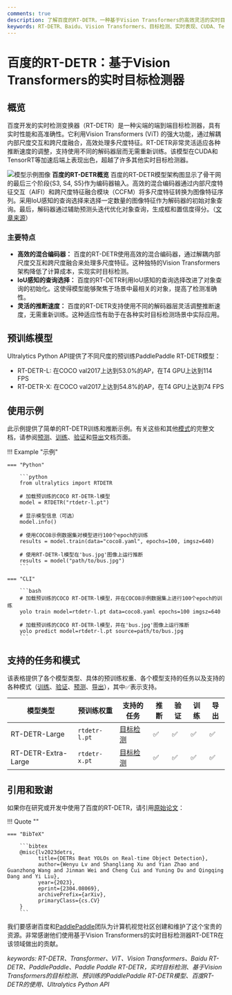 ```yaml
---
comments: true
description: 了解百度的RT-DETR，一种基于Vision Transformers的高效灵活的实时目标检测器，包括预训练模型的特性和优势。
keywords: RT-DETR、Baidu、Vision Transformers、目标检测、实时表现、CUDA、TensorRT、IoU感知的查询选择、Ultralytics、Python API、PaddlePaddle
---
```


# 百度的RT-DETR：基于Vision Transformers的实时目标检测器

## 概览

百度开发的实时检测变换器（RT-DETR）是一种尖端的端到端目标检测器，具有实时性能和高准确性。它利用Vision Transformers (ViT) 的强大功能，通过解耦内部尺度交互和跨尺度融合，高效处理多尺度特征。RT-DETR非常灵活适应各种推断速度的调整，支持使用不同的解码器层而无需重新训练。该模型在CUDA和TensorRT等加速后端上表现出色，超越了许多其他实时目标检测器。

![模型示例图像](https://user-images.githubusercontent.com/26833433/238963168-90e8483f-90aa-4eb6-a5e1-0d408b23dd33.png)
**百度的RT-DETR概览** 百度的RT-DETR模型架构图显示了骨干网的最后三个阶段{S3, S4, S5}作为编码器输入。高效的混合编码器通过内部尺度特征交互（AIFI）和跨尺度特征融合模块（CCFM）将多尺度特征转换为图像特征序列。采用IoU感知的查询选择来选择一定数量的图像特征作为解码器的初始对象查询。最后，解码器通过辅助预测头迭代优化对象查询，生成框和置信度得分。（[文章来源](https://arxiv.org/pdf/2304.08069.pdf)）

### 主要特点

- **高效的混合编码器：** 百度的RT-DETR使用高效的混合编码器，通过解耦内部尺度交互和跨尺度融合来处理多尺度特征。这种独特的Vision Transformers架构降低了计算成本，实现实时目标检测。
- **IoU感知的查询选择：** 百度的RT-DETR利用IoU感知的查询选择改进了对象查询的初始化。这使得模型能够聚焦于场景中最相关的对象，提高了检测准确性。
- **灵活的推断速度：** 百度的RT-DETR支持使用不同的解码器层灵活调整推断速度，无需重新训练。这种适应性有助于在各种实时目标检测场景中实际应用。

## 预训练模型

Ultralytics Python API提供了不同尺度的预训练PaddlePaddle RT-DETR模型：

- RT-DETR-L: 在COCO val2017上达到53.0%的AP，在T4 GPU上达到114 FPS
- RT-DETR-X: 在COCO val2017上达到54.8%的AP，在T4 GPU上达到74 FPS

## 使用示例

此示例提供了简单的RT-DETR训练和推断示例。有关这些和其他[模式](../modes/index.md)的完整文档，请参阅[预测](../modes/predict.md)、[训练](../modes/train.md)、[验证](../modes/val.md)和[导出](../modes/export.md)文档页面。

!!! Example "示例"

    === "Python"

        ```python
        from ultralytics import RTDETR

        # 加载预训练的COCO RT-DETR-l模型
        model = RTDETR("rtdetr-l.pt")

        # 显示模型信息（可选）
        model.info()

        # 使用COCO8示例数据集对模型进行100个epoch的训练
        results = model.train(data="coco8.yaml", epochs=100, imgsz=640)

        # 使用RT-DETR-l模型在'bus.jpg'图像上运行推断
        results = model("path/to/bus.jpg")
        ```

    === "CLI"

        ```bash
        # 加载预训练的COCO RT-DETR-l模型，并在COCO8示例数据集上进行100个epoch的训练
        yolo train model=rtdetr-l.pt data=coco8.yaml epochs=100 imgsz=640

        # 加载预训练的COCO RT-DETR-l模型，并在'bus.jpg'图像上运行推断
        yolo predict model=rtdetr-l.pt source=path/to/bus.jpg
        ```

## 支持的任务和模式

该表格提供了各个模型类型、具体的预训练权重、各个模型支持的任务以及支持的各种模式（[训练](../modes/train.md)、[验证](../modes/val.md)、[预测](../modes/predict.md)、[导出](../modes/export.md)），其中✅表示支持。

| 模型类型            | 预训练权重    | 支持的任务                     | 推断 | 验证 | 训练 | 导出 |
| ------------------- | ------------- | ------------------------------ | ---- | ---- | ---- | ---- |
| RT-DETR-Large       | `rtdetr-l.pt` | [目标检测](../tasks/detect.md) | ✅   | ✅   | ✅   | ✅   |
| RT-DETR-Extra-Large | `rtdetr-x.pt` | [目标检测](../tasks/detect.md) | ✅   | ✅   | ✅   | ✅   |

## 引用和致谢

如果你在研究或开发中使用了百度的RT-DETR，请引用[原始论文](https://arxiv.org/abs/2304.08069)：

!!! Quote ""

    === "BibTeX"

        ```bibtex
        @misc{lv2023detrs,
              title={DETRs Beat YOLOs on Real-time Object Detection},
              author={Wenyu Lv and Shangliang Xu and Yian Zhao and Guanzhong Wang and Jinman Wei and Cheng Cui and Yuning Du and Qingqing Dang and Yi Liu},
              year={2023},
              eprint={2304.08069},
              archivePrefix={arXiv},
              primaryClass={cs.CV}
        }
        ```

我们要感谢百度和[PaddlePaddle](https://github.com/PaddlePaddle/PaddleDetection)团队为计算机视觉社区创建和维护了这个宝贵的资源。非常感谢他们使用基于Vision Transformers的实时目标检测器RT-DETR在该领域做出的贡献。

_keywords: RT-DETR、Transformer、ViT、Vision Transformers、Baidu RT-DETR、PaddlePaddle、Paddle Paddle RT-DETR，实时目标检测、基于Vision Transformers的目标检测、预训练的PaddlePaddle RT-DETR模型、百度RT-DETR的使用、Ultralytics Python API_
